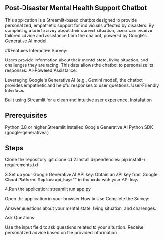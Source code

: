 ## Post-Disaster Mental Health Support Chatbot
This application is a Streamlit-based chatbot designed to provide personalized, empathetic support for individuals affected by disasters. By completing a brief survey about their current situation, users can receive tailored advice and assistance from the chatbot, powered by Google's Generative AI model.

##Features
Interactive Survey:

Users provide information about their mental state, living situation, and challenges they are facing.
This data allows the chatbot to personalize its responses.
AI-Powered Assistance:

Leveraging Google's Generative AI (e.g., Gemini model), the chatbot provides empathetic and helpful responses to user questions.
User-Friendly Interface:

Built using Streamlit for a clean and intuitive user experience.
Installation
## Prerequisites
Python 3.8 or higher
Streamlit installed
Google Generative AI Python SDK (google-generativeai)
## Steps
Clone the repository:
git clone <repository-url>
cd <repository-folder>
2.Install dependencies: pip install -r requirements.txt

3.Set up your Google Generative AI API key: Obtain an API key from Google Cloud Platform. Replace api_key="" in the code with your API key.

4.Run the application: streamlit run app.py

Open the application in your browser
How to Use
Complete the Survey:

Answer questions about your mental state, living situation, and challenges.

Ask Questions:

Use the input field to ask questions related to your situation. Receive personalized advice based on the provided information.
